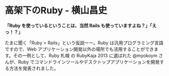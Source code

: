 # 高架下のRuby - 横山昌史
**「Ruby を使っているということは、当然 Rails も使っていますよね？」「えっ！？」**

たまに聞く「Ruby = Rails」という仮説ーー。Ruby は汎用プログラミング言語ですので、Web アプリケーション開発以外の場所でも活用することができます。その一例として、Ruby 札幌 の RubyKaja 2013 に選ばれた @myokoym さんが、Ruby でコマンドラインツールやデスクトップアプリケーションを開発する方法を発表されました。
